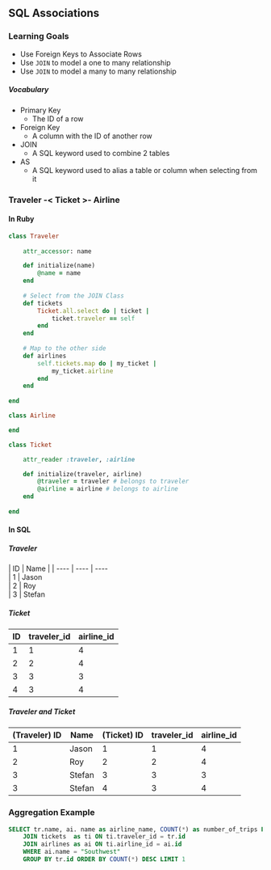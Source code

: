 ## SQL Associations

### Learning Goals

- Use Foreign Keys to Associate Rows
- Use `JOIN` to model a one to many relationship
- Use `JOIN` to model a many to many relationship

##### Vocabulary

- Primary Key
  - The ID of a row
- Foreign Key
  - A column with the ID of another row
- JOIN
  - A SQL keyword used to combine 2 tables
- AS
  - A SQL keyword used to alias a table or column when selecting from it




### Traveler -< Ticket >- Airline
#### In Ruby
```ruby
class Traveler
    
    attr_accessor: name

    def initialize(name)
        @name = name
    end
    
    # Select from the JOIN Class
    def tickets
        Ticket.all.select do | ticket | 
            ticket.traveler == self
        end
    end
    
    # Map to the other side
    def airlines
        self.tickets.map do | my_ticket |
            my_ticket.airline
        end
    end
    
end
```

```ruby
class Airline

end
```

```ruby
class Ticket

    attr_reader :traveler, :airline

    def initialize(traveler, airline)
        @traveler = traveler # belongs to traveler
        @airline = airline # belongs to airline
    end
    
end
```

#### In SQL

##### Traveler
|  ID   |  Name    |
| ---- | ---- | ----   
|   1  |  Jason       
|   2  |  Roy   
|   3  |  Stefan   

##### Ticket
|  ID   |   traveler_id    | airline_id |
| ----- | ----- | ---- |
|   1   |    1  |   4  |
|   2   |    2  |   4  |
|   3   |    3  |   3  |
|   4   |    3  |   4  |


##### Traveler and Ticket
|  (Traveler) ID   |  Name    | (Ticket) ID | traveler_id    | airline_id |
| ---- | --------- | --- | ---- | ---- | 
|  1   |  Jason    |  1  |  1   |   4  | 
|  2   |  Roy      |  2  |  2   |   4  | 
|  3   |  Stefan   |  3  |  3   |   3  |
|  3   |  Stefan   |  4  |  3   |   4  |

### Aggregation Example
```sql
SELECT tr.name, ai. name as airline_name, COUNT(*) as number_of_trips FROM travelers as tr 
	JOIN tickets  as ti ON ti.traveler_id = tr.id 
	JOIN airlines as ai ON ti.airline_id = ai.id
	WHERE ai.name = "Southwest"
	GROUP BY tr.id ORDER BY COUNT(*) DESC LIMIT 1 
```